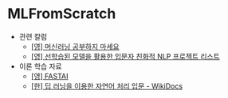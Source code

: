 # MLFromScratch
- 관련 칼럼
  - [[영] 머신러닝 공부하지 마세요](https://medium.com/@calebkaiser/dont-learn-machine-learning-8af3cf946214)
  - [[영] 선학습된 모델을 활용한 입문자 친화적 NLP 프로젝트 리스트](https://medium.com/@calebkaiser/a-list-of-beginner-friendly-nlp-projects-using-pre-trained-models-dc4768b4bec0)
- 이론 학습 자료
  - [[영] FASTAI](https://course.fast.ai/)
  - [[한] 딥 러닝을 이용한 자연어 처리 입문 - WikiDocs](https://wikidocs.net/book/2155)
